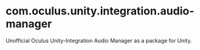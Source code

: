 # com.oculus.unity.integration.audio-manager
Unofficial Oculus Unity-Integration Audio Manager as a package for Unity.
